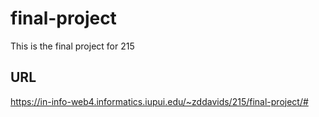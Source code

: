 # final-project
 This is the final project for 215

## URL 
https://in-info-web4.informatics.iupui.edu/~zddavids/215/final-project/#
